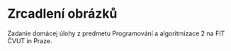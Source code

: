 # Zrcadlení obrázků
Zadanie domácej úlohy z predmetu Programování a algoritmizace 2 na FIT ČVUT in Praze.
